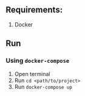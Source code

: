 ## **Requirements:**

1. Docker

## **Run**

### Using `docker-compose`

1. Open terminal
2. Run `cd <path/to/project>`
3. Run `docker-compose up`
